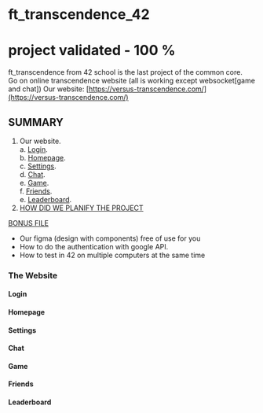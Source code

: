 # ft_transcendence_42

# project validated - 100 %
ft_transcendence from 42 school is the last project of the common core.  
Go on online transcendence website (all is working except websocket[game and chat])
Our website: [https://versus-transcendence.com/](https://versus-transcendence.com/)

## SUMMARY

1. Our website.  
  a. [Login](#Login).  
  b. [Homepage](#Homepage).   
  c. [Settings](#Settings).  
  d. [Chat](#Chat).  
  e. [Game](#Game).  
  f. [Friends](#Friends).  
  e. [Leaderboard](#Leaderboard).  
3. [HOW DID WE PLANIFY THE PROJECT](project_planification.md)

[BONUS FILE](bonus_readme.md)
- Our figma (design with components) free of use for you
- How to do the authentication with google API.
- How to test in 42 on multiple computers at the same time

### The Website
#### Login
#### Homepage
#### Settings
#### Chat
#### Game
#### Friends
#### Leaderboard
